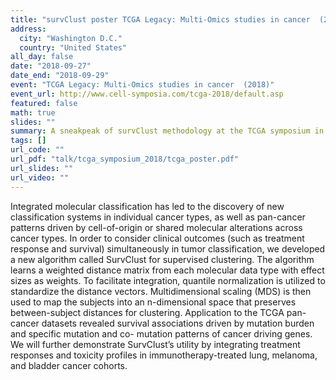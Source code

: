 ```yaml
---
title: "survClust poster TCGA Legacy: Multi-Omics studies in cancer  (2018)"
address:
  city: "Washington D.C."
  country: "United States"
all_day: false
date: "2018-09-27"
date_end: "2018-09-29"
event: "TCGA Legacy: Multi-Omics studies in cancer  (2018)"
event_url: http://www.cell-symposia.com/tcga-2018/default.asp
featured: false
math: true
slides: ""
summary: A sneakpeak of survClust methodology at the TCGA symposium in form of poster
tags: []
url_code: ""
url_pdf: "talk/tcga_symposium_2018/tcga_poster.pdf"
url_slides: ""
url_video: ""
---
```


Integrated molecular classification has led to the discovery of new classification systems in individual cancer types, as well as pan-cancer patterns driven by cell-of-origin or shared molecular alterations across cancer types. In order to consider clinical outcomes (such as treatment response and survival) simultaneously in tumor classification, we developed a new algorithm called SurvClust for supervised clustering. The algorithm learns a weighted distance matrix from each molecular data type with effect sizes as weights. To facilitate integration, quantile normalization is utilized to standardize the distance vectors. Multidimensional scaling (MDS) is then used to map the subjects into an n-dimensional space that preserves between-subject distances for clustering. Application to the TCGA pan-cancer datasets revealed survival associations driven by mutation burden and specific mutation and co- mutation patterns of cancer driving genes. We will further demonstrate SurvClust’s utility by integrating treatment responses and toxicity profiles in immunotherapy-treated lung, melanoma, and bladder cancer cohorts.